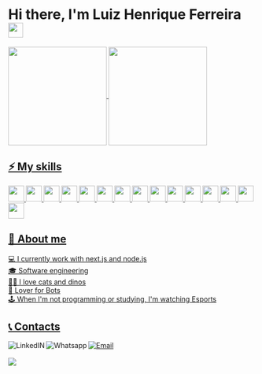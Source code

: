# Hi there, I'm Luiz Henrique Ferreira <img src="https://emojis.slackmojis.com/emojis/images/1577982316/7421/typingcat.gif?1577982316" width="30"/>

<div>
  <a href="https://github.com/LhuizF">
  <img align="center" height="200px" src="https://github-readme-stats.vercel.app/api?username=LhuizF&show_icons=true&theme=tokyonight&include_all_commits=true&count_private=true"/>
  <img align="center" height="200px" src="https://github-readme-stats.vercel.app/api/top-langs/?username=LhuizF&langs_count=4&theme=tokyonight"/>
</div>


## ⚡ My skills
<div> 
  <img height='32px' src='https://cdn.jsdelivr.net/gh/devicons/devicon/icons/javascript/javascript-original.svg' />
  <img height='32px' src="https://cdn.jsdelivr.net/gh/devicons/devicon/icons/typescript/typescript-original.svg" />
  <img height='32px' src="https://cdn.jsdelivr.net/gh/devicons/devicon/icons/html5/html5-original.svg" />
  <img height='32px' src='https://cdn.jsdelivr.net/gh/devicons/devicon/icons/css3/css3-original.svg' />
  <img height='32px' src='https://cdn.jsdelivr.net/gh/devicons/devicon/icons/nodejs/nodejs-original.svg' />
  <img height='32px' src='https://cdn.jsdelivr.net/gh/devicons/devicon/icons/git/git-original.svg' />
  <img height='32px' src="https://cdn.jsdelivr.net/gh/devicons/devicon/icons/react/react-original.svg" />
  <img height='32px' src="https://cdn.jsdelivr.net/gh/devicons/devicon/icons/nextjs/nextjs-line.svg" />
  <img height='32px' src="https://cdn.jsdelivr.net/gh/devicons/devicon@latest/icons/csharp/csharp-original.svg" />
  <img height='32px' src="https://cdn.jsdelivr.net/gh/devicons/devicon@latest/icons/nestjs/nestjs-original.svg" />
  <img height='32px' src="https://cdn.jsdelivr.net/gh/devicons/devicon@latest/icons/postgresql/postgresql-original.svg" />
  <img height='32px' src="https://cdn.jsdelivr.net/gh/devicons/devicon@latest/icons/mongodb/mongodb-original.svg" />
  <img height='32px' src="https://cdn.jsdelivr.net/gh/devicons/devicon@latest/icons/firebase/firebase-original.svg" />
  <img height='32px' src="https://cdn.jsdelivr.net/gh/devicons/devicon@latest/icons/docker/docker-original.svg" />
  <img height='32px' src="https://cdn.jsdelivr.net/gh/devicons/devicon@latest/icons/kubernetes/kubernetes-original.svg" />
</div>

## 👀 About me
💻 I currently work with next.js and node.js\
🎓 Software engineering\
🐱‍🐉 I love cats and dinos\
🤖 Lover for Bots\
🕹️ When I'm not programming or studying, I'm watching Esports

## 📞 Contacts

<div>
  <a href="https://www.linkedin.com/in/luizhenrique-ferreira">
    <img alt="LinkedIN" align="left" src="https://img.shields.io/badge/LinkedIn-0077B5?style=for-the-badge&logo=linkedin&logoColor=white" />
  </a>
  <a href="https://api.whatsapp.com/send?phone=553298704682">
    <img alt="Whatsapp" align="left" src="https://img.shields.io/badge/WhatsApp-25D366?style=for-the-badge&logo=whatsapp&logoColor=white" />
  </a>
  <a href="mailto:luizhff@gmail.com">
    <img alt="Email" src="https://img.shields.io/badge/Gmail-D14836?style=for-the-badge&logo=gmail&logoColor=white" />
  </a>
</div>
<br>
  <img style="margin-left: auto;margin-right: auto;" heicht="160" src="https://github-readme-streak-stats.herokuapp.com?user=LhuizF&theme=tokyonight&date_format=M%20j%5B%2C%20Y%5D">
